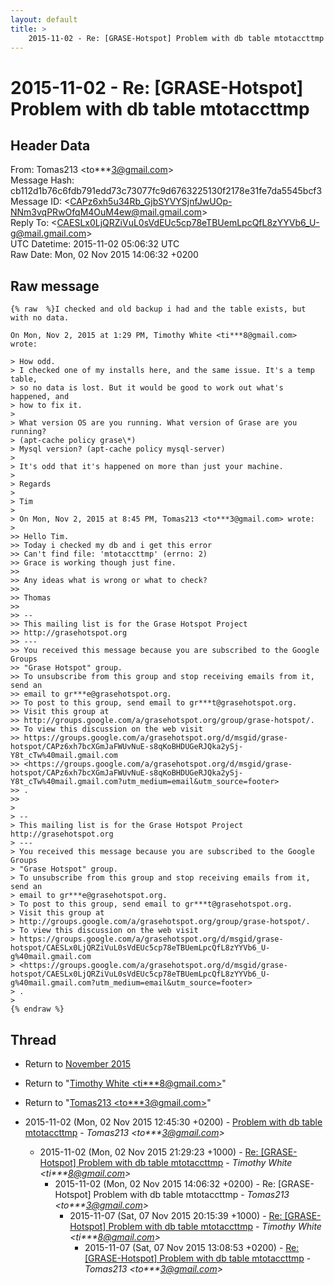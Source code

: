 ```yaml
---
layout: default
title: >
    2015-11-02 - Re: [GRASE-Hotspot] Problem with db table mtotaccttmp
---
```


# 2015-11-02 - Re: [GRASE-Hotspot] Problem with db table mtotaccttmp

## Header Data

From: Tomas213 \<to***3@gmail.com\><br>
Message Hash: cb112d1b76c6fdb791edd73c73077fc9d6763225130f2178e31fe7da5545bcf3<br>
Message ID: \<CAPz6xh5u34Rb_GjbSYVYSjnfJwUOp-NNm3vqPRwOfqM4OuM4ew@mail.gmail.com\><br>
Reply To: \<CAESLx0LjQRZiVuL0sVdEUc5cp78eTBUemLpcQfL8zYYVb6_U-g@mail.gmail.com\><br>
UTC Datetime: 2015-11-02 05:06:32 UTC<br>
Raw Date: Mon, 02 Nov 2015 14:06:32 +0200<br>

## Raw message

```
{% raw  %}I checked and old backup i had and the table exists, but with no data.

On Mon, Nov 2, 2015 at 1:29 PM, Timothy White <ti***8@gmail.com> wrote:

> How odd.
> I checked one of my installs here, and the same issue. It's a temp table,
> so no data is lost. But it would be good to work out what's happened, and
> how to fix it.
>
> What version OS are you running. What version of Grase are you running?
> (apt-cache policy grase\*)
> Mysql version? (apt-cache policy mysql-server)
>
> It's odd that it's happened on more than just your machine.
>
> Regards
>
> Tim
>
> On Mon, Nov 2, 2015 at 8:45 PM, Tomas213 <to***3@gmail.com> wrote:
>
>> Hello Tim.
>> Today i checked my db and i get this error
>> Can't find file: 'mtotaccttmp' (errno: 2)
>> Grace is working though just fine.
>>
>> Any ideas what is wrong or what to check?
>>
>> Thomas
>>
>> --
>> This mailing list is for the Grase Hotspot Project
>> http://grasehotspot.org
>> ---
>> You received this message because you are subscribed to the Google Groups
>> "Grase Hotspot" group.
>> To unsubscribe from this group and stop receiving emails from it, send an
>> email to gr***e@grasehotspot.org.
>> To post to this group, send email to gr***t@grasehotspot.org.
>> Visit this group at
>> http://groups.google.com/a/grasehotspot.org/group/grase-hotspot/.
>> To view this discussion on the web visit
>> https://groups.google.com/a/grasehotspot.org/d/msgid/grase-hotspot/CAPz6xh7bcXGmJaFWUvNuE-s8qKoBHDUGeRJQka2ySj-Y8t_cTw%40mail.gmail.com
>> <https://groups.google.com/a/grasehotspot.org/d/msgid/grase-hotspot/CAPz6xh7bcXGmJaFWUvNuE-s8qKoBHDUGeRJQka2ySj-Y8t_cTw%40mail.gmail.com?utm_medium=email&utm_source=footer>
>> .
>>
>
> --
> This mailing list is for the Grase Hotspot Project http://grasehotspot.org
> ---
> You received this message because you are subscribed to the Google Groups
> "Grase Hotspot" group.
> To unsubscribe from this group and stop receiving emails from it, send an
> email to gr***e@grasehotspot.org.
> To post to this group, send email to gr***t@grasehotspot.org.
> Visit this group at
> http://groups.google.com/a/grasehotspot.org/group/grase-hotspot/.
> To view this discussion on the web visit
> https://groups.google.com/a/grasehotspot.org/d/msgid/grase-hotspot/CAESLx0LjQRZiVuL0sVdEUc5cp78eTBUemLpcQfL8zYYVb6_U-g%40mail.gmail.com
> <https://groups.google.com/a/grasehotspot.org/d/msgid/grase-hotspot/CAESLx0LjQRZiVuL0sVdEUc5cp78eTBUemLpcQfL8zYYVb6_U-g%40mail.gmail.com?utm_medium=email&utm_source=footer>
> .
>
{% endraw %}
```

## Thread

+ Return to [November 2015](/archive/2015/11)

+ Return to "[Timothy White <ti***8<span>@</span>gmail.com>](/authors/ti___8_at_gmail_com)"
+ Return to "[Tomas213 <to***3<span>@</span>gmail.com>](/authors/to___3_at_gmail_com)"

+ 2015-11-02 (Mon, 02 Nov 2015 12:45:30 +0200) - [Problem with db table mtotaccttmp](/archive/2015/11/d2bc588cfefda77b3bf33bbd8d1ca33085b82f346a5c318ba809728436ad267c) - _Tomas213 \<to***3@gmail.com\>_
  + 2015-11-02 (Mon, 02 Nov 2015 21:29:23 +1000) - [Re: [GRASE-Hotspot] Problem with db table mtotaccttmp](/archive/2015/11/10ac9c050adcda678848c2ccecb16aa1568a5df5220ef79e9020437d31d09184) - _Timothy White \<ti***8@gmail.com\>_
    + 2015-11-02 (Mon, 02 Nov 2015 14:06:32 +0200) - Re: [GRASE-Hotspot] Problem with db table mtotaccttmp - _Tomas213 \<to***3@gmail.com\>_
      + 2015-11-07 (Sat, 07 Nov 2015 20:15:39 +1000) - [Re: [GRASE-Hotspot] Problem with db table mtotaccttmp](/archive/2015/11/bda5d6152c04863b258cd5e00f693327fcfe44623fb9fad6cca69e7fa64c9478) - _Timothy White \<ti***8@gmail.com\>_
        + 2015-11-07 (Sat, 07 Nov 2015 13:08:53 +0200) - [Re: [GRASE-Hotspot] Problem with db table mtotaccttmp](/archive/2015/11/e463ef1b210d08d61e920df26eca57ceb983fda55a9379c2b488681079b6cd20) - _Tomas213 \<to***3@gmail.com\>_

